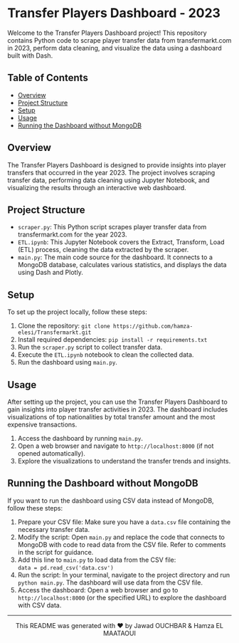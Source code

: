 <!DOCTYPE html>
<html>
<body>
    <h1>Transfer Players Dashboard - 2023</h1>
    <p>Welcome to the Transfer Players Dashboard project! This repository contains Python code to scrape player transfer data from transfermarkt.com in 2023, perform data cleaning, and visualize the data using a dashboard built with Dash.</p>

<h2>Table of Contents</h2>
    <ul>
        <li><a href="#overview">Overview</a></li>
        <li><a href="#project-structure">Project Structure</a></li>
        <li><a href="#setup">Setup</a></li>
        <li><a href="#usage">Usage</a></li>
        <li><a href="#how_to_run_without_MongoDB">Running the Dashboard without MongoDB</a></li>
    </ul>

<h2 id="overview">Overview</h2>
    <p>The Transfer Players Dashboard is designed to provide insights into player transfers that occurred in the year 2023. The project involves scraping transfer data, performing data cleaning using Jupyter Notebook, and visualizing the results through an interactive web dashboard.</p>

<h2 id="project-structure">Project Structure</h2>
    <ul>
        <li><code>scraper.py</code>: This Python script scrapes player transfer data from transfermarkt.com for the year 2023.</li>
        <li><code>ETL.ipynb</code>: This Jupyter Notebook covers the Extract, Transform, Load (ETL) process, cleaning the data extracted by the scraper.</li>
        <li><code>main.py</code>: The main code source for the dashboard. It connects to a MongoDB database, calculates various statistics, and displays the data using Dash and Plotly.</li>
    </ul>

<h2 id="setup">Setup</h2>
    <p>To set up the project locally, follow these steps:</p>
    <ol>
        <li>Clone the repository: <code>git clone https://github.com/hamza-elesi/Transfermarkt.git</code></li>
        <li>Install required dependencies: <code>pip install -r requirements.txt</code></li>
        <li>Run the <code>scraper.py</code> script to collect transfer data.</li>
        <li>Execute the <code>ETL.ipynb</code> notebook to clean the collected data.</li>
        <li>Run the dashboard using <code>main.py</code>.</li>
    </ol>

<h2 id="usage">Usage</h2>
    <p>After setting up the project, you can use the Transfer Players Dashboard to gain insights into player transfer activities in 2023. The dashboard includes visualizations of top nationalities by total transfer amount and the most expensive transactions.</p>
    <ol>
        <li>Access the dashboard by running <code>main.py</code>.</li>
        <li>Open a web browser and navigate to <code>http://localhost:8000</code> (if not opened automatically).</li>
        <li>Explore the visualizations to understand the transfer trends and insights.</li>
    </ol>

<h2 id="how_to_run_without_MongoDB">Running the Dashboard without MongoDB</h2>
    <p>If you want to run the dashboard using CSV data instead of MongoDB, follow these steps:</p>
    <ol>
        <li>Prepare your CSV file: Make sure you have a <code>data.csv</code> file containing the necessary transfer data.</li>
        <li>Modify the script: Open <code>main.py</code> and replace the code that connects to MongoDB with code to read data from the CSV file. Refer to comments in the script for guidance.</li>
        <li>Add this line to <code>main.py</code> to load data from the CSV file:<br><code>data = pd.read_csv('data.csv')</code></li>
        <li>Run the script: In your terminal, navigate to the project directory and run <code>python main.py</code>. The dashboard will use data from the CSV file.</li>
        <li>Access the dashboard: Open a web browser and go to <code>http://localhost:8000</code> (or the specified URL) to explore the dashboard with CSV data.</li>
    </ol>
    <hr>
    <p align="center">This README was generated with ❤️ by Jawad OUCHBAR & Hamza EL MAATAOUI</p>
</body>
</html>
